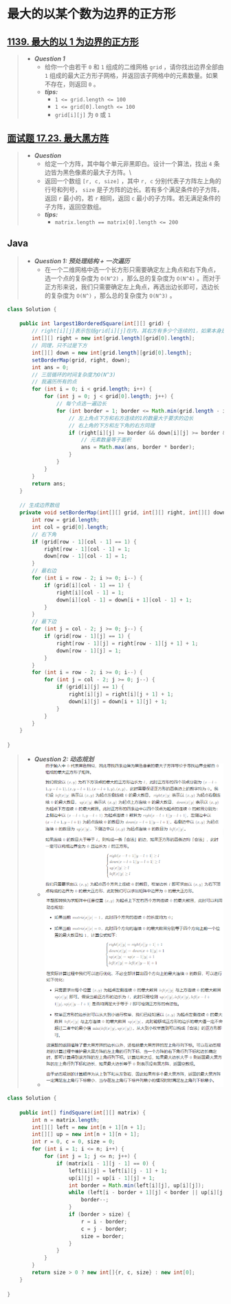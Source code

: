 # 最大的以某个数为边界的正方形

## [1139. 最大的以 1 为边界的正方形](https://leetcode.cn/problems/largest-1-bordered-square/)

> - ***Question 1***
>   - 给你一个由若干 `0` 和 `1` 组成的二维网格 `grid` ，请你找出边界全部由 `1` 组成的最大正方形子网格，并返回该子网格中的元素数量。如果不存在，则返回 `0` 。
>   - ***tips:***
>     - `1 <= grid.length <= 100`
>     - `1 <= grid[0].length <= 100`
>     - `grid[i][j]` 为 `0` 或 `1`

## [面试题 17.23. 最大黑方阵](https://leetcode.cn/problems/max-black-square-lcci/)

> - ***Question***
>   - 给定一个方阵，其中每个单元非黑即白。设计一个算法，找出 `4` 条边皆为黑色像素的最大子方阵。\
>   - 返回一个数组 `[r, c, size]` ，其中 `r, c` 分别代表子方阵左上角的行号和列号， `size` 是子方阵的边长。若有多个满足条件的子方阵，返回 `r` 最小的，若 `r` 相同，返回 `c` 最小的子方阵。若无满足条件的子方阵，返回空数组。
>   - ***tips:***
>     - `matrix.length == matrix[0].length <= 200`

## Java

> - ***Question 1: 预处理结构 + 一次遍历***
>   - 在一个二维网格中选一个长方形只需要确定左上角点和右下角点，选一个点的复杂度为 `O(N^2)` ，那么总的复杂度为 `O(N^4)` 。而对于正方形来说，我们只需要确定左上角点，再选出边长即可，选边长的复杂度为 `O(N^)` ，那么总的复杂度为 `O(N^3)` 。

```java
class Solution {
    
    public int largest1BorderedSquare(int[][] grid) {
        // right[i][j]表示包括grid[i][j]在内，其右方有多少个连续的1，如果本身是0，那么右方全是1也填0
        int[][] right = new int[grid.length][grid[0].length];
        // 同理，只不过是下方
        int[][] down = new int[grid.length][grid[0].length];
        setBorderMap(grid, right, down);
        int ans = 0;
        // 三层循环的时间复杂度为O(N^3)
        // 我遍历所有的点
        for (int i = 0; i < grid.length; i++) {
            for (int j = 0; j < grid[0].length; j++) {
                // 每个点选一遍边长
                for (int border = 1; border <= Math.min(grid.length - i, grid[0].length - j); border++) {
                    // 左上角点下方和右方连续的1的数量大于要求的边长
                    // 右上角的下方和左下角的右方同理
                    if (right[i][j] >= border && down[i][j] >= border && right[i + border - 1][j] >= border && down[i][j + border - 1] >= border) {
                        // 元素数量等于面积
                        ans = Math.max(ans, border * border);
                    }
                }
            }
        }
        return ans;
    }
    
    // 生成边界数组
    private void setBorderMap(int[][] grid, int[][] right, int[][] down) {
        int row = grid.length;
        int col = grid[0].length;
        // 右下角
        if (grid[row - 1][col - 1] == 1) {
            right[row - 1][col - 1] = 1;
            down[row - 1][col - 1] = 1;
        }
        // 最右边
        for (int i = row - 2; i >= 0; i--) {
            if (grid[i][col - 1] == 1) {
                right[i][col - 1] = 1;
                down[i][col - 1] = down[i + 1][col - 1] + 1;
            }
        }
        // 最下边
        for (int j = col - 2; j >= 0; j--) {
            if (grid[row - 1][j] == 1) {
                right[row - 1][j] = right[row - 1][j + 1] + 1;
                down[row - 1][j] = 1;
            }
        }
        for (int i = row - 2; i >= 0; i--) {
            for (int j = col - 2; j >= 0; j--) {
                if (grid[i][j] == 1) {
                    right[i][j] = right[i][j + 1] + 1;
                    down[i][j] = down[i + 1][j] + 1;
                }
            }
        }
    }
    
}
```

> - ***Question 2: 动态规划***
>   - ![image](./images/最大黑方阵1.png)
>   - ![image](./images/最大黑方阵2.png)

```java
class Solution {

    public int[] findSquare(int[][] matrix) {
        int n = matrix.length;
        int[][] left = new int[n + 1][n + 1];
        int[][] up = new int[n + 1][n + 1];
        int r = 0, c = 0, size = 0;
        for (int i = 1; i <= n; i++) {
            for (int j = 1; j <= n; j++) {
                if (matrix[i - 1][j - 1] == 0) {
                    left[i][j] = left[i][j - 1] + 1;
                    up[i][j] = up[i - 1][j] + 1;
                    int border = Math.min(left[i][j], up[i][j]);
                    while (left[i - border + 1][j] < border || up[i][j - border + 1] < border) {
                        border--;
                    }
                    if (border > size) {
                        r = i - border;
                        c = j - border;
                        size = border;
                    }
                }
            }
        }
        return size > 0 ? new int[]{r, c, size} : new int[0];
    }

}
```
